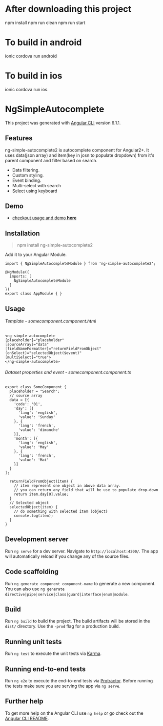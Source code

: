 # After downloading this project 
npm install
npm run clean
npm run start

# To build in android
ionic cordova run android

# To build in ios
ionic cordova run ios





# NgSimpleAutocomplete

This project was generated with [Angular CLI](https://github.com/angular/angular-cli) version 6.1.1.

## Features

ng-simple-autocomplete2 is autocomplete component for Angular2+. It uses data(json array) and item(key in josn to populate dropdown) from it's parent component and filter based on search.

- Data filtering.
- Custom styling.
- Event binding.
- Multi-select with search
- Select using keyboard

## Demo
- [checkout usage and demo **here**](https://stackblitz.com/edit/ng-simple-autocomplete2)

## Installation

> npm install ng-simple-autocomplete2

Add it to your Angular Module.

```
import { NgSimpleAutocompleteModule } from 'ng-simple-autocomplete2';

@NgModule({
  imports: [
    NgSimpleAutocompleteModule
  ]
})
export class AppModule { }

```

## Usage

###### Template - somecomponent.component.html

```
<ng-simple-autocomplete
[placeholder]="placeholder"
[sourceArray]="data"
[fieldNameFormatter]="returnFieldFromObject"
(onSelect)="selectedObject($event)"
[multiSelect]="true">
</ng-simple-autocomplete>

```

###### Dataset properties and event - somecomponent.component.ts

```
export class SomeComponent {
  placeholder = "Search";
  // source array
  data = [{
    'code': '01',
    'day': [{
      'lang': 'english',
      'value': 'Sunday'
    }, {
      'lang': 'french',
      'value': 'dimanche'
    }],
    'month': [{
      'lang': 'english',
      'value': 'May'
    }, {
      'lang': 'french',
      'value': 'Mai'
    }]
  }
];

  returnFieldFromObject(item) {
	// item represent one object in above data array.
	// you can return any field that will be use to populate drop-down
    return item.day[0].value;
  }
  // Selected object
  selectedObject(item) {
	// do something with selected item (object)
    console.log(item);
  }
}
```

## Development server

Run `ng serve` for a dev server. Navigate to `http://localhost:4200/`. The app will automatically reload if you change any of the source files.

## Code scaffolding

Run `ng generate component component-name` to generate a new component. You can also use `ng generate directive|pipe|service|class|guard|interface|enum|module`.

## Build

Run `ng build` to build the project. The build artifacts will be stored in the `dist/` directory. Use the `-prod` flag for a production build.

## Running unit tests

Run `ng test` to execute the unit tests via [Karma](https://karma-runner.github.io).

## Running end-to-end tests

Run `ng e2e` to execute the end-to-end tests via [Protractor](http://www.protractortest.org/).
Before running the tests make sure you are serving the app via `ng serve`.

## Further help

To get more help on the Angular CLI use `ng help` or go check out the [Angular CLI README](https://github.com/angular/angular-cli/blob/master/README.md).
